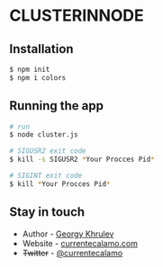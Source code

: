 # CLUSTERINNODE
## Installation

```bash
$ npm init
$ npm i colors
```
## Running the app

```bash
# run
$ node cluster.js

# SIGUSR2 exit code
$ kill -s SIGUSR2 *Your Procces Pid*

# SIGINT exit code
$ kill *Your Procces Pid*
```

## Stay in touch


- Author - [Georgy Khrulev](https://currentecalamo.herokuapp.com/requisites/)
- Website - [currentecalamo.com](currentecalamo.herokuapp.com)
- ~~Twitter~~ - [@currentecalamo](https://twitter.com/)
